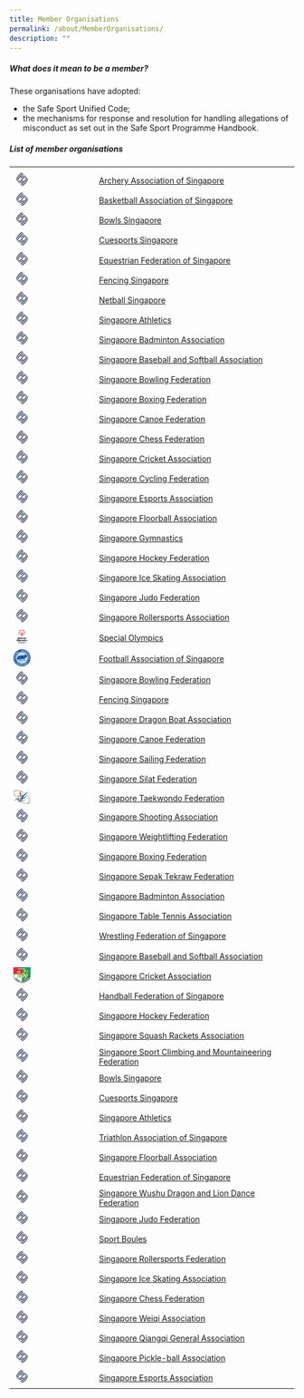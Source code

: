 ```yaml
---
title: Member Organisations
permalink: /about/MemberOrganisations/
description: ""
---
```

##### What does it mean to be a member? 

These organisations have adopted:  
* the Safe Sport Unified Code;  
* the mechanisms for response and resolution for handling allegations of misconduct as set out in the Safe Sport Programme Handbook.
 
##### List of member organisations
<table>
	<tr><th style="width:30%"></th><th style="width:70%"></th>
		<tr><td><img src="/images/logos/Blue%20Pic%20Only.png" width="30px" ></td><td><a href="https://archerysingapore.org.sg/high-performance/safe-sport" target="_blank">Archery Association of Singapore</a></td></tr>
		<tr><td><img src="/images/logos/Blue%20Pic%20Only.png" width="30px" ></td><td><a href="https://www.sportsboules.org.sg/our-polices" target="_blank">Basketball Association of Singapore</a></td></tr>
			<tr><td><img src="/images/logos/Blue%20Pic%20Only.png" width="30px" ></td><td><a href="https://www.sportsboules.org.sg/our-polices" target="_blank">Bowls Singapore</a></td></tr>
			<tr><td><img src="/images/logos/Blue%20Pic%20Only.png" width="30px" ></td><td><a href="https://www.sportsboules.org.sg/our-polices" target="_blank">Cuesports Singapore</a></td></tr>
			<tr><td><img src="/images/logos/Blue%20Pic%20Only.png" width="30px" ></td><td><a href="https://www.sportsboules.org.sg/our-polices" target="_blank">Equestrian Federation of Singapore</a></td></tr>
		<tr><td><img src="/images/logos/Blue%20Pic%20Only.png" width="30px" ></td><td><a href="https://www.sportsboules.org.sg/our-polices" target="_blank">Fencing Singapore</a></td></tr>
		<tr><td><img src="/images/logos/Blue%20Pic%20Only.png" width="30px" ></td><td><a href="https://www.sportsboules.org.sg/our-polices" target="_blank">Netball Singapore</a></td></tr>
		<tr><td><img src="/images/logos/Blue%20Pic%20Only.png" width="30px" ></td><td><a href="https://www.sportsboules.org.sg/our-polices" target="_blank">Singapore Athletics</a></td></tr>
		<tr><td><img src="/images/logos/Blue%20Pic%20Only.png" width="30px" ></td><td><a href="https://www.sportsboules.org.sg/our-polices" target="_blank">Singapore Badminton Association</a></td></tr>
		<tr><td><img src="/images/logos/Blue%20Pic%20Only.png" width="30px" ></td><td><a href="https://www.sportsboules.org.sg/our-polices" target="_blank">Singapore Baseball and Softball Association</a></td></tr>
		<tr><td><img src="/images/logos/Blue%20Pic%20Only.png" width="30px" ></td><td><a href="https://www.sportsboules.org.sg/our-polices" target="_blank">Singapore Bowling Federation</a></td></tr>
		<tr><td><img src="/images/logos/Blue%20Pic%20Only.png" width="30px" ></td><td><a href="https://www.sportsboules.org.sg/our-polices" target="_blank">Singapore Boxing Federation</a></td></tr>
		<tr><td><img src="/images/logos/Blue%20Pic%20Only.png" width="30px" ></td><td><a href="https://www.sportsboules.org.sg/our-polices" target="_blank">Singapore Canoe Federation</a></td></tr>
		<tr><td><img src="/images/logos/Blue%20Pic%20Only.png" width="30px" ></td><td><a href="https://www.sportsboules.org.sg/our-polices" target="_blank">Singapore Chess Federation</a></td></tr>
		<tr><td><img src="/images/logos/Blue%20Pic%20Only.png" width="30px" ></td><td><a href="https://www.sportsboules.org.sg/our-polices" target="_blank">Singapore Cricket Association</a></td></tr>
		<tr><td><img src="/images/logos/Blue%20Pic%20Only.png" width="30px" ></td><td><a href="https://www.sportsboules.org.sg/our-polices" target="_blank">Singapore Cycling Federation</a></td></tr>
		<tr><td><img src="/images/logos/Blue%20Pic%20Only.png" width="30px" ></td><td><a href="https://www.sportsboules.org.sg/our-polices" target="_blank">Singapore Esports Association</a></td></tr>
		<tr><td><img src="/images/logos/Blue%20Pic%20Only.png" width="30px" ></td><td><a href="https://www.sportsboules.org.sg/our-polices" target="_blank">Singapore Floorball Association</a></td></tr>
		<tr><td><img src="/images/logos/Blue%20Pic%20Only.png" width="30px" ></td><td><a href="https://www.sportsboules.org.sg/our-polices" target="_blank">Singapore Gymnastics</a></td></tr>
		<tr><td><img src="/images/logos/Blue%20Pic%20Only.png" width="30px" ></td><td><a href="https://www.sportsboules.org.sg/our-polices" target="_blank">Singapore Hockey Federation</a></td></tr>
		<tr><td><img src="/images/logos/Blue%20Pic%20Only.png" width="30px" ></td><td><a href="https://www.sportsboules.org.sg/our-polices" target="_blank">Singapore Ice Skating Association</a></td></tr>
		<tr><td><img src="/images/logos/Blue%20Pic%20Only.png" width="30px" ></td><td><a href="https://www.sportsboules.org.sg/our-polices" target="_blank">Singapore Judo Federation</a></td></tr>
		<tr><td><img src="/images/logos/Blue%20Pic%20Only.png" width="30px" ></td><td><a href="https://www.sportsboules.org.sg/our-polices" target="_blank">Singapore Rollersports Association</a></td></tr>	
	<tr><td><img src="/images/SO_Singapore_Mark_XXX_XXX-22.jpg" width="30px" ></td><td><a href="https://www.sportsboules.org.sg/our-polices" target="_blank">Special Olympics</a></td></tr>
			<tr><td><img src="/images/FAS%20Logo.png" width="30px" ></td><td><a href="https://www.sportsboules.org.sg/our-polices" target="_blank">Football Association of Singapore</a></td></tr>
	<tr><td><img src="/images/logos/Blue%20Pic%20Only.png" width="30px" ></td><td><a href="https://singaporebowling.org.sg/wp-content/uploads/2023/03/0.16-Safe-Sport-Policy-GC-Approved.pdf" target="_blank">Singapore Bowling Federation</a></td></tr>
	<tr><td><img src="/images/logos/Blue%20Pic%20Only.png" width="30px" ></td><td><a href="https://www.fencingsingapore.org.sg/safe-sport/" target="_blank">Fencing Singapore</a></td></tr>
	<tr><td><img src="/images/logos/Blue%20Pic%20Only.png" width="30px" ></td><td><a href="https://www.sportsboules.org.sg/our-polices" target="_blank">Singapore Dragon Boat Association</a></td></tr>
	<tr><td><img src="/images/logos/Blue%20Pic%20Only.png" width="30px" ></td><td><a href="https://scf.org.sg/pages/details/safe-sport" target="_blank">Singapore Canoe Federation</a></td></tr>
	<tr><td><img src="/images/logos/Blue%20Pic%20Only.png" width="30px" ></td><td><a href="https://www.sportsboules.org.sg/our-polices" target="_blank">Singapore Sailing Federation</a></td></tr>
	<tr><td><img src="/images/logos/Blue%20Pic%20Only.png" width="30px" ></td><td><a href="https://www.sportsboules.org.sg/our-polices" target="_blank">Singapore Silat Federation</a></td></tr>
	<tr><td><img src="/images/STF%20Logo.png" width="30px" ></td><td><a href="https://www.sportsboules.org.sg/our-polices" target="_blank">Singapore Taekwondo Federation</a></td></tr>
	<tr><td><img src="/images/logos/Blue%20Pic%20Only.png" width="30px" ></td><td><a href="https://singaporeshooting.org/portal/hi-performance-2/singapore-shooting-association-safe-sport-policy/" target="_blank">Singapore Shooting Association</a></td></tr>
	<tr><td><img src="/images/logos/Blue%20Pic%20Only.png" width="30px" ></td><td><a href="https://www.swf.org.sg/policies/swf-safe-sport-policy" target="_blank">Singapore Weightlifting Federation</a></td></tr>
	<tr><td><img src="/images/logos/Blue%20Pic%20Only.png" width="30px" ></td><td><a href="https://www.singapore-boxing.org/safe-sport-policy" target="_blank">Singapore Boxing Federation</a></td></tr>
	<tr><td><img src="/images/logos/Blue%20Pic%20Only.png" width="30px" ></td><td><a href="https://www.sportsboules.org.sg/our-polices" target="_blank">Singapore Sepak Tekraw Federation</a></td></tr>
	<tr><td><img src="/images/logos/Blue%20Pic%20Only.png" width="30px" ></td><td><a href="https://singaporebadminton.org.sg/site/singapore-badminton-associations-safe-sport-commitment/" target="_blank">Singapore Badminton Association</a></td></tr>
	<tr><td><img src="/images/logos/Blue%20Pic%20Only.png" width="30px" ></td><td><a href="https://www.stta.org.sg/about-us/policies/" target="_blank">Singapore Table Tennis Association</a></td></tr>
	<tr><td><img src="/images/logos/Blue%20Pic%20Only.png" width="30px" ></td><td><a href="https://www.sportsboules.org.sg/our-polices" target="_blank">Wrestling Federation of Singapore</a></td></tr>
	<tr><td><img src="/images/logos/Blue%20Pic%20Only.png" width="30px" ></td><td><a href="https://www.sbsa.org.sg/safe-sport-programme" target="_blank">Singapore Baseball and Softball Association</a></td></tr>
	<tr><td><img src="/images/high%20res%20SCA%20Logo.png" width="30px" ></td><td><a href="https://singaporecricket.org/safe-sport-policy/" target="_blank">Singapore Cricket Association</a></td></tr>
	<tr><td><img src="/images/logos/Blue%20Pic%20Only.png" width="30px" ></td><td><a href="https://www.sportsboules.org.sg/our-polices" target="_blank">Handball Federation of Singapore</a></td></tr>
	<tr><td><img src="/images/logos/Blue%20Pic%20Only.png" width="30px" ></td><td><a href="https://www.singaporehockey.org/resources/shf-safe-sport-policy/" target="_blank">Singapore Hockey Federation</a></td></tr>
	<tr><td><img src="/images/logos/Blue%20Pic%20Only.png" width="30px" ></td><td><a href="https://www.sportsboules.org.sg/our-polices" target="_blank">Singapore Squash Rackets Association</a></td></tr>
	<tr><td><img src="/images/logos/Blue%20Pic%20Only.png" width="30px" ></td><td><a href="https://www.sportsboules.org.sg/our-polices" target="_blank">Singapore Sport Climbing and Mountaineering Federation</a></td></tr>
	<tr><td><img src="/images/logos/Blue%20Pic%20Only.png" width="30px" ></td><td><a href="https://www.bowlssingapore.org/safe-sport-policy/" target="_blank">Bowls Singapore</a></td></tr>
	<tr><td><img src="/images/logos/Blue%20Pic%20Only.png" width="30px" ></td><td><a href="http://cuesports.org.sg/safe-sport-policy/" target="_blank">Cuesports Singapore</a></td></tr>
	<tr><td><img src="/images/logos/Blue%20Pic%20Only.png" width="30px" ></td><td><a href="https://www.sportsboules.org.sg/our-polices" target="_blank">Singapore Athletics</a></td></tr>
	<tr><td><img src="/images/logos/Blue%20Pic%20Only.png" width="30px" ></td><td><a href="https://www.triathlonsingapore.org/about/safe-sport/" target="_blank">Triathlon Association of Singapore</a></td></tr>
	<tr><td><img src="/images/logos/Blue%20Pic%20Only.png" width="30px" ></td><td><a href="https://www.revolutionise.sg/sgfloorball/news/sfa-launches-1st-safe-sport-policy-/" target="_blank">Singapore Floorball Association</a></td></tr>
	<tr><td><img src="/images/logos/Blue%20Pic%20Only.png" width="30px" ></td><td><a href="https://equestrianfederationsg.com/safe-sports-policy" target="_blank">Equestrian Federation of Singapore</a></td></tr>
	<tr><td><img src="/images/logos/Blue%20Pic%20Only.png" width="30px" ></td><td><a href="https://www.sportsboules.org.sg/our-polices" target="_blank">Singapore Wushu Dragon and Lion Dance Federation</a></td></tr>
	<tr><td><img src="/images/logos/Blue%20Pic%20Only.png" width="30px" ></td><td><a href="https://www.sjf.sg/safesport" target="_blank">Singapore Judo Federation</a></td></tr>
		<tr><td><img src="/images/logos/Blue%20Pic%20Only.png" width="30px" ></td><td><a href="http://cuesports.org.sg/safe-sport-policy/" target="_blank">Sport Boules</a></td></tr>
		<tr><td><img src="/images/logos/Blue%20Pic%20Only.png" width="30px" ></td><td><a href="http://cuesports.org.sg/safe-sport-policy/" target="_blank">Singapore Rollersports Federation</a></td></tr>
	<tr><td><img src="/images/logos/Blue%20Pic%20Only.png" width="30px" ></td><td><a href="https://www.sportsboules.org.sg/our-polices" target="_blank">Singapore Ice Skating Association</a></td></tr>
		<tr><td><img src="/images/logos/Blue%20Pic%20Only.png" width="30px" ></td><td><a href="http://cuesports.org.sg/safe-sport-policy/" target="_blank">Singapore Chess Federation</a></td></tr>
		<tr><td><img src="/images/logos/Blue%20Pic%20Only.png" width="30px" ></td><td><a href="http://cuesports.org.sg/safe-sport-policy/" target="_blank">Singapore Weiqi Association</a></td></tr>
		<tr><td><img src="/images/logos/Blue%20Pic%20Only.png" width="30px" ></td><td><a href="http://cuesports.org.sg/safe-sport-policy/" target="_blank">Singapore Qiangqi General Association</a></td></tr>
		<tr><td><img src="/images/logos/Blue%20Pic%20Only.png" width="30px" ></td><td><a href="http://cuesports.org.sg/safe-sport-policy/" target="_blank">Singapore Pickle-ball Association</a></td></tr>
	<tr><td><img src="/images/logos/Blue%20Pic%20Only.png" width="30px" ></td><td><a href="https://www.sportsboules.org.sg/our-polices" target="_blank">Singapore Esports Association</a></td></tr>


<table>